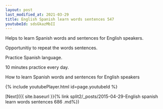 ```yaml
---
layout: post
last_modified_at: 2021-03-29
title: English Spanish learn words sentences 547 
youtubeId: sdsGkazMbII
---
```

 
 
Helps to learn Spanish words and sentences for English speakers.

Opportunitiy to repeat the words sentences. 

Practice Spanish language. 
 
10 minutes practice every day. 
 
How to learn Spanish words and sentences for English speakers 
 
{% include youtubePlayer.html id=page.youtubeId %}
 
 
[Next]({{ site.baseurl }}{% link  split2/_posts/2015-04-29-English spanish learn words sentences 686 .md%})
 
